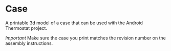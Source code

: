Case
====

A printable 3d model of a case that can be used with the Android Thermostat project.

*Important* Make sure the case you print matches the revision number on the assembly instructions.